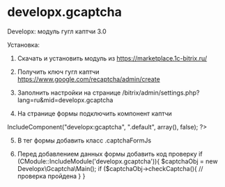 # developx.gcaptcha

Developx: модуль гугл каптчи 3.0

Установка:
1) Скачать и установить модуль из https://marketplace.1c-bitrix.ru/

2) Получить ключ гугл каптчи https://www.google.com/recaptcha/admin/create

3) Заполнить настройки на странице /bitrix/admin/settings.php?lang=ru&mid=developx.gcaptcha

4) На странице формы подключить компонент каптчи 
<? $APPLICATION->IncludeComponent("developx:gcaptcha", ".default", array(), false); ?>

5) В тег формы добавить класс .captchaFormJs
<form class="captchaFormJs"></form>

6) Перед добавлением данных формы добавить код проверку
if (CModule::IncludeModule('developx.gcaptcha')){
    $captchaObj = new Developx\Gcaptcha\Main();
    if ($captchaObj->checkCaptcha(){
        //проверка пройдена
    }
}
